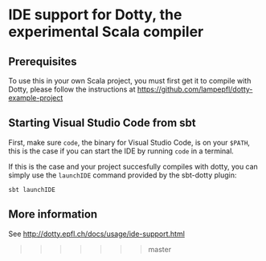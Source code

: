# IDE support for Dotty, the experimental Scala compiler

## Prerequisites
To use this in your own Scala project, you must first get it to compile with
Dotty, please follow the instructions at https://github.com/lampepfl/dotty-example-project

## Starting Visual Studio Code from sbt
First, make sure `code`, the binary for Visual Studio Code, is on your `$PATH`,
this is the case if you can start the IDE by running `code` in a terminal.

If this is the case and your project succesfully compiles with dotty, you can
simply use the `launchIDE` command provided by the sbt-dotty plugin:

```shell
sbt launchIDE
```

## More information

See http://dotty.epfl.ch/docs/usage/ide-support.html
>>>>>>> master
